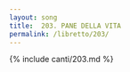 ```yaml
---
layout: song
title:  203. PANE DELLA VITA
permalink: /libretto/203/
---
```

{% include canti/203.md %}   